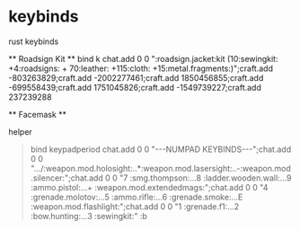 # keybinds
rust keybinds

** Roadsign Kit **
bind k chat.add 0 0 ":roadsign.jacket:kit (10:sewingkit: +4:roadsigns: + 70:leather: +115:cloth: +15:metal.fragments:)";craft.add -803263829;craft.add -2002277461;craft.add 1850456855;craft.add -699558439;craft.add 1751045826;craft.add -1549739227;craft.add 237239288

** Facemask **


helper 
> bind keypadperiod chat.add 0 0 "---NUMPAD KEYBINDS---";chat.add 0 0 ".../:weapon.mod.holosight:..*:weapon.mod.lasersight:..-:weapon.mod.silencer:";chat.add 0 0 "7 :smg.thompson:...8 :ladder.wooden.wall:...9 :ammo.pistol:...+ :weapon.mod.extendedmags:";chat.add 0 0 "4 :grenade.molotov:...5 :ammo.rifle:...6 :grenade.smoke:...E :weapon.mod.flashlight:";chat.add 0 0 "1 :grenade.f1:...2 :bow.hunting:...3 :sewingkit:"
:b
